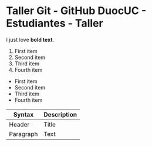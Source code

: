 # Taller Git - GitHub DuocUC - Estudiantes - Taller

I just love **bold text**.

1. First item
2. Second item
3. Third item
4. Fourth item

* First item
* Second item
* Third item
* Fourth item

| Syntax      | Description |
| ----------- | ----------- |
| Header      | Title       |
| Paragraph   | Text        |
